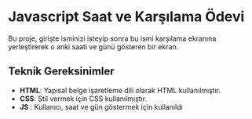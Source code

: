 # Javascript Saat ve Karşılama Ödevi

Bu proje, girişte isminizi isteyip sonra bu ismi karşılama ekranına yerleştirerek o anki saati ve günü gösteren bir ekran. 

## Teknik Gereksinimler

- **HTML**: Yapısal belge işaretleme dili olarak HTML kullanılmıştır.
- **CSS**: Stil vermek için CSS kullanılmıştır.
- **JS** : Kullanıcı, saat ve gün göstermek için kullanıldı



